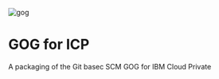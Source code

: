 ![gog](https://ibm-icp-coc.github.io/charts/repo/unstable/gog.png "GOG logo")
# GOG for ICP 
A packaging of the Git basec SCM GOG for IBM Cloud Private






